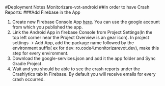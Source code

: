 #Deployment Notes Monitorizare-vot-android
##In order to have Crash Reports:
###Add Firebase in the App
1. Create new Firebase Console App [here](https://console.firebase.google.com/). You can use the google account from which you published the app.
2. Link the Android App in firebase Console from Project Settings(In the top left corner near the Project Overview is an gear icon). In project settings -> Add App, add the package name followed by the environment suffix( ex for dev: ro.code4.monitorizarevot.dev), make this step for every environment.
3. Download the google-services.json and add it the app folder and Sync Gradle Project. 
4. Wait and you should be able to see the crash reports under the Crashlytics tab in Firebase. By default you will receive emails for every crash occurred. 